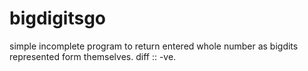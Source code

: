 # bigdigitsgo
simple incomplete program to return entered whole number as bigdits represented form themselves.
diff :: -ve.
